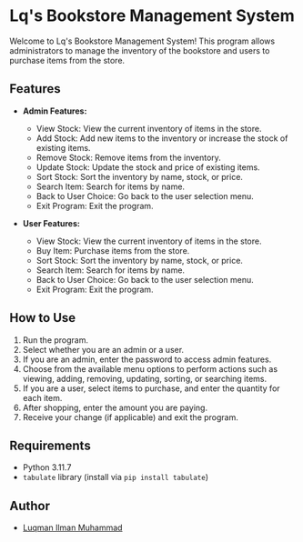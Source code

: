 # Lq's Bookstore Management System

Welcome to Lq's Bookstore Management System! This program allows administrators to manage the inventory of the bookstore and users to purchase items from the store.

## Features

- **Admin Features:**
  - View Stock: View the current inventory of items in the store.
  - Add Stock: Add new items to the inventory or increase the stock of existing items.
  - Remove Stock: Remove items from the inventory.
  - Update Stock: Update the stock and price of existing items.
  - Sort Stock: Sort the inventory by name, stock, or price.
  - Search Item: Search for items by name.
  - Back to User Choice: Go back to the user selection menu.
  - Exit Program: Exit the program.

- **User Features:**
  - View Stock: View the current inventory of items in the store.
  - Buy Item: Purchase items from the store.
  - Sort Stock: Sort the inventory by name, stock, or price.
  - Search Item: Search for items by name.
  - Back to User Choice: Go back to the user selection menu.
  - Exit Program: Exit the program.

## How to Use

1. Run the program.
2. Select whether you are an admin or a user.
3. If you are an admin, enter the password to access admin features.
4. Choose from the available menu options to perform actions such as viewing, adding, removing, updating, sorting, or searching items.
5. If you are a user, select items to purchase, and enter the quantity for each item.
6. After shopping, enter the amount you are paying.
7. Receive your change (if applicable) and exit the program.

## Requirements

- Python 3.11.7
- `tabulate` library (install via `pip install tabulate`)


## Author

- [Luqman Ilman Muhammad](https://github.com/luqmanilman)


